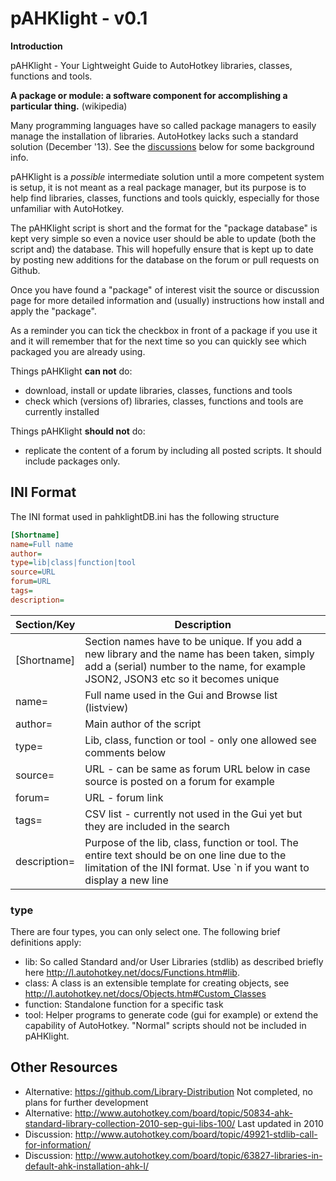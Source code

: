 ﻿# pAHKlight - v0.1

**Introduction**

pAHKlight - Your Lightweight Guide to AutoHotkey libraries, classes, functions and tools.

**A package or module: a software component for accomplishing a particular thing.** (wikipedia)

Many programming languages have so called package managers to easily manage the installation of
libraries. AutoHotkey lacks such a standard solution (December '13). See the [discussions](#other-resources) 
below for some background info.

pAHKlight is a *possible* intermediate solution until a more competent system is setup, it is
not meant as a real package manager, but its purpose is to help find libraries, classes, functions
and tools quickly, especially for those unfamiliar with AutoHotkey.

The pAHKlight script is short and the format for the "package database" is kept very simple so even
a novice user should be able to update (both the script and) the database. This will hopefully ensure
that is kept up to date by posting new additions for the database on the forum or pull requests on Github.

Once you have found a "package" of interest visit the source or discussion page for more detailed
information and (usually) instructions how install and apply the "package". 

As a reminder you can tick the checkbox in front of a package if you use it and it will remember
that for the next time so you can quickly see which packaged you are already using.

Things pAHKlight **can not** do:

* download, install or update libraries, classes, functions and tools
* check which (versions of) libraries, classes, functions and tools are currently installed

Things pAHKlight **should not** do:

* replicate the content of a forum by including all posted scripts. It should include packages only.

## INI Format

The INI format used in pahklightDB.ini has the following structure

   ```ini
   [Shortname]
   name=Full name
   author=
   type=lib|class|function|tool
   source=URL
   forum=URL
   tags=
   description=
   ```

|Section/Key  |Description|
|-------------|-----------|
|[Shortname]  |Section names have to be unique. If you add a new library and the name has been taken, simply add a (serial) number to the name, for example JSON2, JSON3 etc so it becomes unique|
|name=        |Full name used in the Gui and Browse list (listview)|
|author=      |Main author of the script|
|type=        |Lib, class, function or tool - only one allowed see comments below|
|source=      |URL - can be same as forum URL below in case source is posted on a forum for example|
|forum=       |URL - forum link|
|tags=        |CSV list - currently not used in the Gui yet but they are included in the search|
|description= |Purpose of the lib, class, function or tool. The entire text should be on one line due to the limitation of the INI format. Use `n if you want to display a new line|

### type

There are four types, you can only select one. The following brief definitions apply:

* lib: So called Standard and/or User Libraries (stdlib) as described briefly here <http://l.autohotkey.net/docs/Functions.htm#lib>. 
* class: A class is an extensible template for creating objects, see <http://l.autohotkey.net/docs/Objects.htm#Custom_Classes>
* function: Standalone function for a specific task
* tool: Helper programs to generate code (gui for example) or extend the capability of AutoHotkey. "Normal" scripts should not be included in pAHKlight.

## Other Resources

* Alternative: <https://github.com/Library-Distribution> Not completed, no plans for further development
* Alternative: <http://www.autohotkey.com/board/topic/50834-ahk-standard-library-collection-2010-sep-gui-libs-100/> Last updated in 2010
* Discussion: <http://www.autohotkey.com/board/topic/49921-stdlib-call-for-information/>
* Discussion: <http://www.autohotkey.com/board/topic/63827-libraries-in-default-ahk-installation-ahk-l/>
